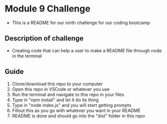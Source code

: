 # Module 9 Challenge
- This is a README for our ninth challenge for our coding bootcamp
## Description of challenge
- Creating code that can help a user to make a README file through node in the terminal
## Guide
1. Clone/download this repo to your computer
2. Open this repo in VSCode or whatever you use
3. Run the terminal and navigate to this repo in your files
4. Type in "npm install" and let it do its thing 
5. Type in "node index.js" and you will start getting prompts
6. Fillout this as you go with whatever you want in your README
7. README is done and should go into the "dist" folder in this repo
##
